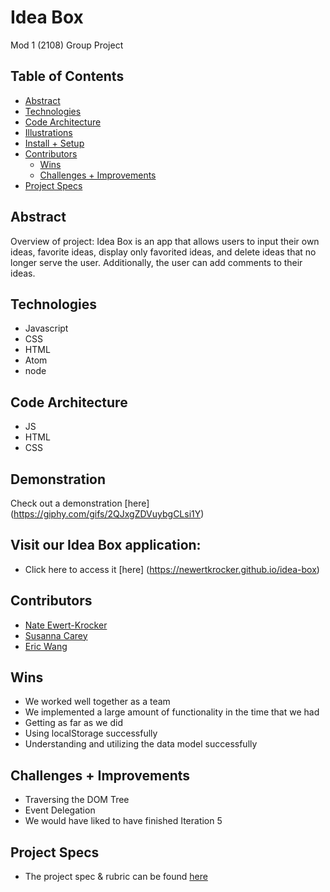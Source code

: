 # Idea Box
Mod 1 (2108) Group Project


## Table of Contents
  - [Abstract](#abstract)
  - [Technologies](#technologies)
  - [Code Architecture](#code-architecture)
  - [Illustrations](#illustrations)
  - [Install + Setup](#set-up)
  - [Contributors](#contributors)
	- [Wins](#wins)
	- [Challenges + Improvements](#challenges-+-Improvements)
  - [Project Specs](#project-specs)

## Abstract
Overview of project:
Idea Box is an app that allows users to input their own ideas, favorite ideas, display only favorited ideas, and delete ideas that no longer serve the user.    Additionally, the user can add comments to their ideas.

## Technologies
  - Javascript
  - CSS
  - HTML
  - Atom
  - node


## Code Architecture
   - JS
   - HTML
   - CSS
	

## Demonstration 

Check out a demonstration [here] (https://giphy.com/gifs/2QJxgZDVuybgCLsi1Y)

## Visit our Idea Box application:
  - Click here to access it [here] (https://newertkrocker.github.io/idea-box)


## Contributors
  - [Nate Ewert-Krocker](https://github.com/NEwertKrocker)
  - [Susanna Carey](https://github.com/susannaopal)
  - [Eric Wang](https://github.com/ewang0)

## Wins
  - We worked well together as a team 
  - We implemented a large amount of functionality in the time   that we had
  - Getting as far as we did
  - Using localStorage successfully 
  - Understanding and utilizing the data model successfully

## Challenges + Improvements
  - Traversing the DOM Tree 
  - Event Delegation 
  - We would have liked to have finished Iteration 5


## Project Specs
  - The project spec & rubric can be found [here](https://frontend.turing.edu/projects/module-1/ideabox-group.html)
